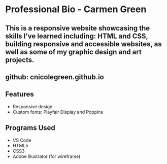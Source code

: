 # Professional Bio - Carmen Green
## This is a responsive website showcasing the skills I've learned including: HTML and CSS, building responsive and accessible websites, as well as some of my graphic design and art projects.
## github: cnicolegreen.github.io
## Features
- Responsive design
- Custom fonts: Playfair Display and Poppins
## Programs Used
- VS Code
- HTML5
- CSS3
- Adobe Illustrator (for wireframe)
